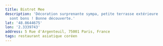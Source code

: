 ```yaml
---
title: Bistrot Mee
description: 'Décoration surprenante sympa, petite terrasse extérieure. Les plats
  sont bons ! Bonne découverte.'
lat: '48.8644675'
lon: '2.3339743'
address: 5 Rue d'Argenteuil, 75001 Paris, France
tags: restaurant asiatique coréen
---
```

